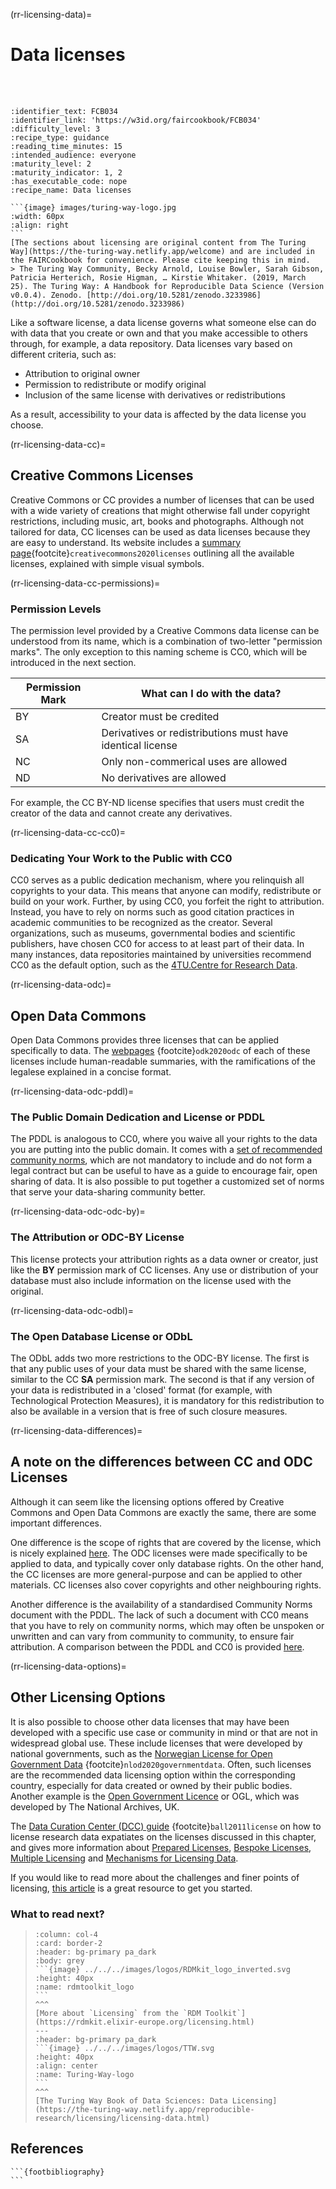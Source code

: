 (rr-licensing-data)=
# Data licenses

<br/>
<br/>

````{panels_fairplus}
:identifier_text: FCB034
:identifier_link: 'https://w3id.org/faircookbook/FCB034'
:difficulty_level: 3
:recipe_type: guidance
:reading_time_minutes: 15
:intended_audience: everyone 
:maturity_level: 2
:maturity_indicator: 1, 2 
:has_executable_code: nope
:recipe_name: Data licenses
```` 


````{note} 
```{image} images/turing-way-logo.jpg 
:width: 60px
:align: right
```
[The sections about licensing are original content from The Turing Way](https://the-turing-way.netlify.app/welcome) and are included in the FAIRCookbook for convenience. Please cite keeping this in mind.
> The Turing Way Community, Becky Arnold, Louise Bowler, Sarah Gibson, Patricia Herterich, Rosie Higman, … Kirstie Whitaker. (2019, March 25). The Turing Way: A Handbook for Reproducible Data Science (Version v0.0.4). Zenodo. [http://doi.org/10.5281/zenodo.3233986](http://doi.org/10.5281/zenodo.3233986)
````


Like a software license, a data license governs what someone else can do with data that you create or own and that you make accessible to others through, for example, a data repository.
Data licenses vary based on different criteria, such as:
* Attribution to original owner
* Permission to redistribute or modify original
* Inclusion of the same license with derivatives or redistributions

As a result, accessibility to your data is affected by the data license you choose.

(rr-licensing-data-cc)=
## Creative Commons Licenses

Creative Commons or CC provides a number of licenses that can be used with a wide variety of creations that might otherwise fall under copyright restrictions, including music, art, books and photographs.
Although not tailored for data, CC licenses can be used as data licenses because they are easy to understand.
Its website includes a [summary page](https://creativecommons.org/about/cclicenses/){footcite}`creativecommons2020licenses` outlining all the available licenses, explained with simple visual symbols.

(rr-licensing-data-cc-permissions)=
### Permission Levels

The permission level provided by a Creative Commons data license can be understood from its name, which is a combination of two-letter "permission marks".
The only exception to this naming scheme is CC0, which will be introduced in the next section.

|**Permission Mark**|**What can I do with the data?**
|---|---|
BY | Creator must be credited
SA | Derivatives or redistributions must have identical license
NC | Only non-commerical uses are allowed
ND | No derivatives are allowed


For example, the CC BY-ND license specifies that users must credit the creator of the data and cannot create any derivatives.

(rr-licensing-data-cc-cc0)=
### Dedicating Your Work to the Public with CC0

CC0 serves as a public dedication mechanism, where you relinquish all copyrights to your data.
This means that anyone can modify, redistribute or build on your work.
Further, by using CC0, you forfeit the right to attribution.
Instead, you have to rely on norms such as good citation practices in academic communities to be recognized as the creator.
Several organizations, such as museums, governmental bodies and scientific publishers, have chosen CC0 for access to at least part of their data.
In many instances, data repositories maintained by universities recommend CC0 as the default option, such as the [4TU.Centre for Research Data](https://data.4tu.nl/info/fileadmin/user_upload/Documenten/Data_collection_policy_2020.pdf).

(rr-licensing-data-odc)=
## Open Data Commons

Open Data Commons provides three licenses that can be applied specifically to data.
The [webpages](https://opendatacommons.org/licenses/index.html) {footcite}`odk2020odc` of each of these licenses include human-readable summaries, with the ramifications of the legalese explained in a concise format.

(rr-licensing-data-odc-pddl)=
### The Public Domain Dedication and License or PDDL

The PDDL is analogous to CC0, where you waive all your rights to the data you are putting into the public domain.
It comes with a [set of recommended community norms](https://opendatacommons.org/norms/odc-by-sa/), which are not mandatory to include and do not form a legal contract but can be useful to have as a guide to encourage fair, open sharing of data.
It is also possible to put together a customized set of norms that serve your data-sharing community better.

(rr-licensing-data-odc-odc-by)=
### The Attribution or ODC-BY License

This license protects your attribution rights as a data owner or creator, just like the **BY** permission mark of CC licenses.
Any use or distribution of your database must also include information on the license used with the original.

(rr-licensing-data-odc-odbl)=
### The Open Database License or ODbL

The ODbL adds two more restrictions to the ODC-BY license.
The first is that any public uses of your data must be shared with the same license, similar to the CC **SA** permission mark.
The second is that if any version of your data is redistributed in a 'closed' format (for example, with Technological Protection Measures), it is mandatory for this redistribution to also be available in a version that is free of such closure measures.

(rr-licensing-data-differences)=
## A note on the differences between CC and ODC Licenses

Although it can seem like the licensing options offered by Creative Commons and Open Data Commons are exactly the same, there are some important differences.

One difference is the scope of rights that are covered by the license, which is nicely explained [here](https://wiki.creativecommons.org/wiki/Data#What_is_the_difference_between_the_Open_Data_Commons_licenses_and_the_CC_4.0_licenses.3F).
The ODC licenses were made specifically to be applied to data, and typically cover only database rights.
On the other hand, the CC licenses are more general-purpose and can be applied to other materials.
CC licenses also cover copyrights and other neighbouring rights.

Another difference is the availability of a standardised Community Norms document with the PDDL.
The lack of such a document with CC0 means that you have to rely on community norms, which may often be unspoken or unwritten and can vary from community to community, to ensure fair attribution.
A comparison between the PDDL and CC0 is provided [here](https://opendatacommons.org/faq/).

(rr-licensing-data-options)=
## Other Licensing Options

It is also possible to choose other data licenses that may have been developed with a specific use case or community in mind or that are not in widespread global use.
These include licenses that were developed by national governments, such as the [Norwegian License for Open Government Data](https://data.norge.no/nlod/en/) {footcite}`nlod2020governmentdata`.
Often, such licenses are the recommended data licensing option within the corresponding country, especially for data created or owned by their public bodies.
Another example is the [Open Government Licence](http://www.nationalarchives.gov.uk/doc/open-government-licence/version/3/) or OGL, which was developed by The National Archives, UK.

The [Data Curation Center (DCC) guide](https://www.dcc.ac.uk/guidance/how-guides/license-research-data) {footcite}`ball2011license` on how to license research data expatiates on the licenses discussed in this chapter, and gives more information about [Prepared Licenses](https://www.dcc.ac.uk/guidance/how-guides/license-research-data#x1-6000), [Bespoke Licenses](https://www.dcc.ac.uk/guidance/how-guides/license-research-data#x1-7000), [Multiple Licensing](https://www.dcc.ac.uk/guidance/how-guides/license-research-data#x1-13000) and [Mechanisms for Licensing Data](https://www.dcc.ac.uk/guidance/how-guides/license-research-data#x1-14000).

If you would like to read more about the challenges and finer points of licensing, [this article](https://research.okfn.org/avoiding-data-use-silos/) is a great resource to get you started.

### What to read next?

>
> ````{panels}
> :column: col-4
> :card: border-2
> :header: bg-primary pa_dark
> :body: grey
> ```{image} ../../../images/logos/RDMkit_logo_inverted.svg
> :height: 40px
> :name: rdmtoolkit_logo
> ```
> ^^^
> [More about `Licensing` from the `RDM Toolkit`](https://rdmkit.elixir-europe.org/licensing.html)
> ---
> :header: bg-primary pa_dark
> ```{image} ../../../images/logos/TTW.svg
> :height: 40px
> :align: center
> :name: Turing-Way-logo
> ```
> ^^^
> [The Turing Way Book of Data Sciences: Data Licensing](https://the-turing-way.netlify.app/reproducible-research/licensing/licensing-data.html)



## References
````{dropdown} **Reference**
```{footbibliography} 
```
````
